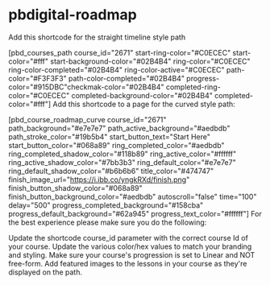 # pbdigital-roadmap
Add this shortcode for the straight timeline style path

[pbd_courses_path course_id="2671" start-ring-color="#C0ECEC" start-color="#fff" start-background-color="#02B4B4" ring-color="#C0ECEC" ring-color-completed="#02B4B4" ring-color-active="#C0ECEC" path-color="#F3F3F3" path-color-completed="#02B4B4" progress-color="#915DBC"checkmak-color="#02B4B4" completed-ring-color="#C0ECEC" completed-background-color="#02B4B4" completed-color="#fff"]
Add this shortcode to a page for the curved style path:

[pbd_course_roadmap_curve course_id="2671" path_background="#e7e7e7" path_active_background="#aedbdb" path_stroke_color="#19b5b4" start_button_text="Start Here" start_button_color="#068a89" ring_completed_color="#aedbdb" ring_completed_shadow_color="#118b89" ring_active_color="#ffffff" ring_active_shadow_color="#7bb3b3" ring_default_color="#e7e7e7" ring_default_shadow_color="#b6b6b6" title_color="#474747" finish_image_url="https://i.ibb.co/yngkRXd/finish.png" finish_button_shadow_color="#068a89" finish_button_background_color="#aedbdb" autoscroll="false" time="100" delay="500" progress_completed_background="#158cba" progress_default_background="#62a945" progress_text_color="#ffffff"]
For the best experience please make sure you do the following:

Update the shortcode course_id parameter with the correct course Id of your course.
Update the various color/hex values to match your branding and styling.
Make sure your course's progression is set to Linear and NOT free-form.
Add featured images to the lessons in your course as they're displayed on the path.
